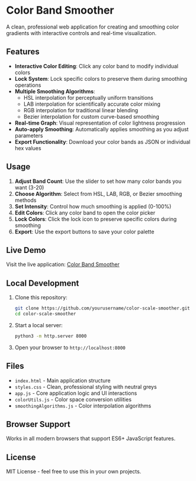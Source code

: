 # Color Band Smoother

A clean, professional web application for creating and smoothing color gradients with interactive controls and real-time visualization.

## Features

- **Interactive Color Editing**: Click any color band to modify individual colors
- **Lock System**: Lock specific colors to preserve them during smoothing operations
- **Multiple Smoothing Algorithms**:
  - HSL interpolation for perceptually uniform transitions
  - LAB interpolation for scientifically accurate color mixing
  - RGB interpolation for traditional linear blending
  - Bezier interpolation for custom curve-based smoothing
- **Real-time Graph**: Visual representation of color lightness progression
- **Auto-apply Smoothing**: Automatically applies smoothing as you adjust parameters
- **Export Functionality**: Download your color bands as JSON or individual hex values

## Usage

1. **Adjust Band Count**: Use the slider to set how many color bands you want (3-20)
2. **Choose Algorithm**: Select from HSL, LAB, RGB, or Bezier smoothing methods
3. **Set Intensity**: Control how much smoothing is applied (0-100%)
4. **Edit Colors**: Click any color band to open the color picker
5. **Lock Colors**: Click the lock icon to preserve specific colors during smoothing
6. **Export**: Use the export buttons to save your color palette

## Live Demo

Visit the live application: [Color Band Smoother](https://kylewaynebenson.github.io/color-scale-smoother/)

## Local Development

1. Clone this repository:
   ```bash
   git clone https://github.com/yourusername/color-scale-smoother.git
   cd color-scale-smoother
   ```

2. Start a local server:
   ```bash
   python3 -m http.server 8000
   ```

3. Open your browser to `http://localhost:8000`

## Files

- `index.html` - Main application structure
- `styles.css` - Clean, professional styling with neutral greys
- `app.js` - Core application logic and UI interactions
- `colorUtils.js` - Color space conversion utilities
- `smoothingAlgorithms.js` - Color interpolation algorithms

## Browser Support

Works in all modern browsers that support ES6+ JavaScript features.

## License

MIT License - feel free to use this in your own projects.
